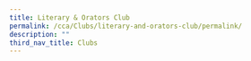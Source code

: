 ```yaml
---
title: Literary & Orators Club
permalink: /cca/Clubs/literary-and-orators-club/permalink/
description: ""
third_nav_title: Clubs
---
```

